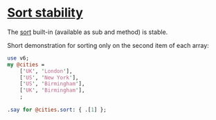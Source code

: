 [1]: http://rosettacode.org/wiki/Sort_stability

# [Sort stability][1]

The [sort](http://perlcabal.org/syn/S32/Containers.html#sort) built-in (available as sub and method) is stable.



Short demonstration for sorting only on the second item of each array:

```perl
use v6;
my @cities =
    ['UK', 'London'],
    ['US', 'New York'],
    ['US', 'Birmingham'],
    ['UK', 'Birmingham'],
    ;
 
.say for @cities.sort: { .[1] };
```
